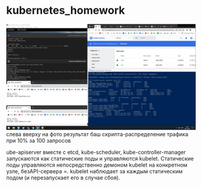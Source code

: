 # kubernetes_homework

![alt text](./work2.jpg)
слева вверху на фото результат баш скрипта-распределение трафика при 10% за 100 запросов

ube-apiserver вместе с etcd, kube-scheduler, kube-controller-manager запускаются как статические поды и  управляются kubelet.
Статические поды управляются непосредственно демоном kubelet на конкретном узле, безAPI-сервера =.  kubelet наблюдает за каждым статическим подом (и перезапускает его в случае сбоя).

